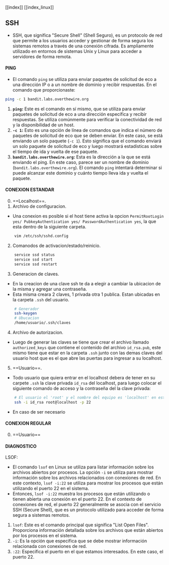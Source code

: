 [[index]]
[[index_linux]]

## SSH
- SSH, que significa "Secure Shell" (Shell Seguro), es un protocolo de red que permite a los usuarios acceder y gestionar de forma segura los sistemas remotos a través de una conexión cifrada. Es ampliamente utilizado en entornos de sistemas Unix y Linux para acceder a servidores de forma remota.


#### **PING**
- El comando `ping` se utiliza para enviar paquetes de solicitud de eco a una dirección IP o a un nombre de dominio y recibir respuestas. En el comando que proporcionaste:
```bash
ping -c 1 bandit.labs.overthewire.org
```
1. **`ping`:** Este es el comando en sí mismo, que se utiliza para enviar paquetes de solicitud de eco a una dirección específica y recibir respuestas. Se utiliza comúnmente para verificar la conectividad de red y la disponibilidad de un host.
2. **`-c 1`:** Esto es una opción de línea de comandos que indica el número de paquetes de solicitud de eco que se deben enviar. En este caso, se está enviando un solo paquete (`-c 1`). Esto significa que el comando enviará un solo paquete de solicitud de eco y luego mostrará estadísticas sobre el tiempo de ida y vuelta de ese paquete.
3. **`bandit.labs.overthewire.org`:** Esta es la dirección a la que se está enviando el ping. En este caso, parece ser un nombre de dominio (`bandit.labs.overthewire.org`). El comando `ping` intentará determinar si puede alcanzar este dominio y cuánto tiempo lleva ida y vuelta el paquete.


#### **CONEXION ESTANDAR**
0. ==Localhost==.
1. Archivo de configuracion.
- Una conexion es posible si el host tiene activa la opcion `PermitRootLogin yes/ PubkeyAuthentication yes/ PasswordAuthentication yes`, la que esta dentro de la siguiente carpeta.
```bash
	vim /etc/ssh/sshd.config
``` 
2. Comanodos de activacion/estado/reinicio. 
```bash
	service ssd status
	service ssd start
	service ssd restart
``` 
3. Generacion de claves.
- En la creacion de una clave ssh te da a elegir a cambiar la ubicacion de la misma y agregar una contraseña. 
- Esta misma creara 2 claves, 1 privada otra 1 publica. Estan ubicadas en la carpeta `.ssh` del usuario.
```bash
	# Generador
	ssh-keygen
	# Ubucacion
	/home/usuario/.ssh/claves
```
4. Archivo de autorizacion.
- Luego de generar las claves se tiene que crear el archivo llamado `authorized_keys` que contiene el contenido del archivo `id_rsa.pub`, este mismo tiene que estar en la carpeta `.ssh` junto con las demas claves del usuario host que es el que abre las puertas para ingresar a su localhost.
5. ==Usuario==.
- Todo usuario que quiera entrar en el localhost debera de tener en su carpete `.ssh` la clave privada `id_rsa` del localhost, para luego colocar el siguiente comando de acceso y la contraseña del la clave privada:
```bash
	# El usuario el 'root' y el nombre del equipo es 'localhost' en este caso.
	ssh -i id_rsa root@localhost -p 22
``` 
- En caso de ser necesario 

#### **CONEXION REGULAR**
0. ==Usuario==



#### **DIAGNOSTICO**

LSOF:
- El comando `lsof` en Linux se utiliza para listar información sobre los archivos abiertos por procesos. La opción `-i` se utiliza para mostrar información sobre los archivos relacionados con conexiones de red. En este contexto, `lsof -i:22` se utiliza para mostrar los procesos que están utilizando el puerto 22 en el sistema.
- Entonces, `lsof -i:22` muestra los procesos que están utilizando o tienen abierta una conexión en el puerto 22. En el contexto de conexiones de red, el puerto 22 generalmente se asocia con el servicio SSH (Secure Shell), que es un protocolo utilizado para acceder de forma segura a sistemas remotos.
1. `lsof`: Este es el comando principal que significa "List Open Files". Proporciona información detallada sobre los archivos que están abiertos por los procesos en el sistema.
2. `-i`: Es la opción que especifica que se debe mostrar información relacionada con conexiones de red.
3. `:22`: Especifica el puerto en el que estamos interesados. En este caso, el puerto 22.







